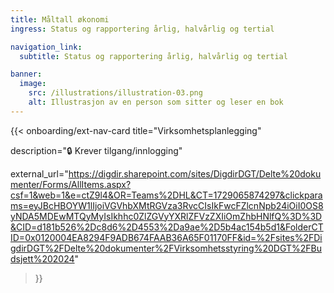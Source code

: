 ```yaml
---
title: Måltall økonomi
ingress: Status og rapportering årlig, halvårlig og tertial 

navigation_link:
  subtitle: Status og rapportering årlig, halvårlig og tertial 

banner:
  image:
    src: /illustrations/illustration-03.png
    alt: Illustrasjon av en person som sitter og leser en bok
---
```



{{< onboarding/ext-nav-card
  title="Virksomhetsplanlegging"

  description="🔒 Krever tilgang/innlogging"

  external_url="https://digdir.sharepoint.com/sites/DigdirDGT/Delte%20dokumenter/Forms/AllItems.aspx?csf=1&web=1&e=ctZ9l4&OR=Teams%2DHL&CT=1729065874297&clickparams=eyJBcHBOYW1lIjoiVGVhbXMtRGVza3RvcCIsIkFwcFZlcnNpb24iOiI0OS8yNDA5MDEwMTQyMyIsIkhhc0ZlZGVyYXRlZFVzZXIiOmZhbHNlfQ%3D%3D&CID=d181b526%2Dc8d6%2D4553%2Da9ae%2D5b4ac154b5d1&FolderCTID=0x0120004EA8294F9ADB674FAAB36A65F01170FF&id=%2Fsites%2FDigdirDGT%2FDelte%20dokumenter%2FVirksomhetsstyring%20DGT%2FBudsjett%202024"
>}}
